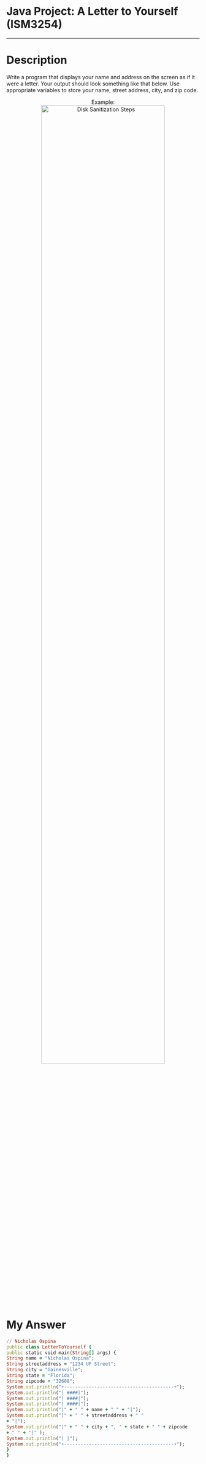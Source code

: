 # Java Project: A Letter to Yourself (ISM3254)


-------

# Description <a name="description">

Write a program that displays your name and address on the screen as if it were a letter. Your
output should look something like that below. Use appropriate variables to store your name,
street address, city, and zip code.

<p align="center">
Example: <br/>
<img src="https://i.imgur.com/33RmseL.png" height="80%" width="80%" alt="Disk Sanitization Steps"/>

# My Answer  <a name="scenario">

```ruby
// Nicholas Ospina
public class LetterToYourself {
public static void main(String[] args) {
String name = "Nicholas Ospina";
String streetaddress = "1234 UF Street";
String city = "Gainesville";
String state = "Florida";
String zipcode = "32608";
System.out.println("+----------------------------------------+");
System.out.println("| ####|");
System.out.println("| ####|");
System.out.println("| ####|");
System.out.println("|" + " " + name + " " + "|");
System.out.println("|" + " " + streetaddress + " "
+ "|");
System.out.println("|" + " " + city + ", " + state + " " + zipcode
+ " " + "|" );
System.out.println("| |");
System.out.println("+----------------------------------------+");
}
}

```
